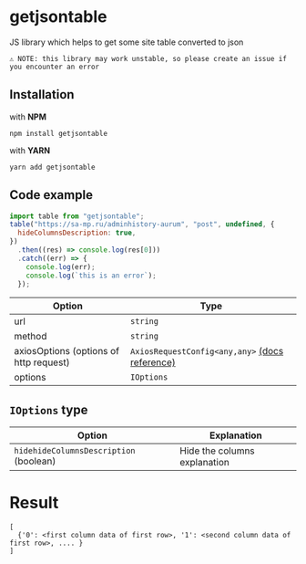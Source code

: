 # getjsontable

JS library which helps to get some site table converted to json

``⚠️ NOTE: this library may work unstable, so please create an issue if you encounter an error``

## Installation

with **NPM**
```
npm install getjsontable
```

with **YARN**
```
yarn add getjsontable
```

## Code example
```javascript
import table from "getjsontable";
table("https://sa-mp.ru/adminhistory-aurum", "post", undefined, {
  hideColumnsDescription: true,
})
  .then((res) => console.log(res[0]))
  .catch((err) => {
    console.log(err);
    console.log(`this is an error`);
  });
```
| Option  |  Type |
|---|---|
| url  | ``string``  |
| method  | ``string``  |
| axiosOptions (options of http request)  | ``AxiosRequestConfig<any,any>`` [(docs reference)](https://axios-http.com/docs/req_config)  |
| options | ``IOptions`` 
## ``IOptions`` type
| Option | Explanation |
| ---- | ----|
| ``hidehideColumnsDescription`` (boolean) | Hide the columns explanation

# Result
```
[
  {'0': <first column data of first row>, '1': <second column data of first row>, .... }
]
```
